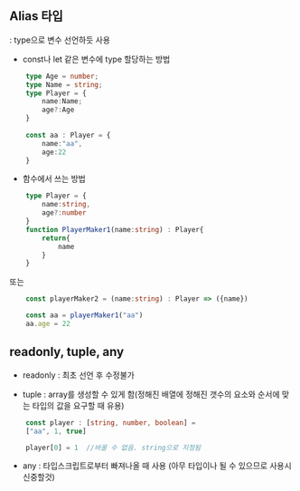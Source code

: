 ## Alias 타입

: type으로 변수 선언하듯 사용

- const나 let 같은 변수에 type 할당하는 방법
```typeScript
    type Age = number;
    type Name = string;
    type Player = {
        name:Name;
        age?:Age
    }
    
    const aa : Player = {
        name:"aa",
        age:22
    }
```

- 함수에서 쓰는 방법
```typeScript
    type Player = {
        name:string,
        age?:number
    }
    function PlayerMaker1(name:string) : Player{
        return{
            name
        }
    }
```
또는
```typeScript
    const playerMaker2 = (name:string) : Player => ({name})

    const aa = playerMaker1("aa")
    aa.age = 22
```



## readonly, tuple, any

- readonly : 최초 선언 후 수정불가

- tuple : array를 생성할 수 있게 함(정해진 배열에 정해진 갯수의 요소와 순서에 맞는 타입의 값을 요구할 때 유용)

```typeScript
    const player : [string, number, boolean] =
    ["aa", 1, true]

    player[0] = 1  //바꿀 수 없음. string으로 지정됨
```

- any : 타입스크립트로부터 빠져나올 때 사용 (아무 타입이나 될 수 있으므로 사용시 신중할것)